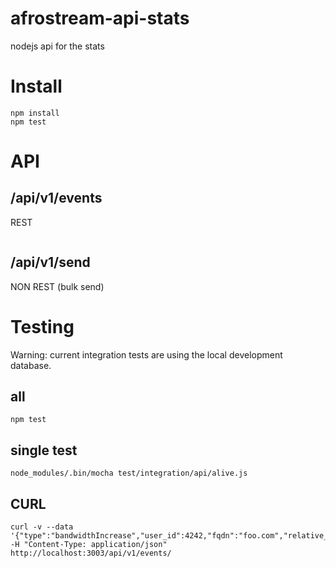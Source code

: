 # afrostream-api-stats
nodejs api for the stats

# Install

```
npm install
npm test
```

# API

## /api/v1/events

REST

```

```

## /api/v1/send

NON REST (bulk send)




# Testing

Warning: current integration tests are using the local development database.

## all

```
npm test
```

## single test

```
node_modules/.bin/mocha test/integration/api/alive.js
```

## CURL

```
curl -v --data '{"type":"bandwidthIncrease","user_id":4242,"fqdn":"foo.com","relative_url":"/foo/bar","video_bitrate":4242,"audio_bitrate":4243}' -H "Content-Type: application/json" http://localhost:3003/api/v1/events/
```

